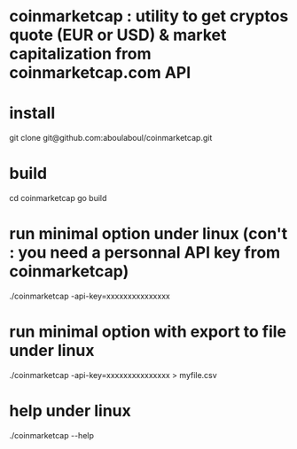 # coinmarketcap : utility to get cryptos quote (EUR or USD) & market capitalization from coinmarketcap.com API

# install
<p>
git clone git@github.com:aboulaboul/coinmarketcap.git
</p>

# build
<p>
cd coinmarketcap
go build
</p>

# run minimal option under linux (con't : you need a personnal API key from coinmarketcap)
<p>
./coinmarketcap -api-key=xxxxxxxxxxxxxxx
</p>

# run minimal option with export to file  under linux
<p>
./coinmarketcap -api-key=xxxxxxxxxxxxxxx > myfile.csv
</p>

# help under linux
<p>
./coinmarketcap --help
</p>